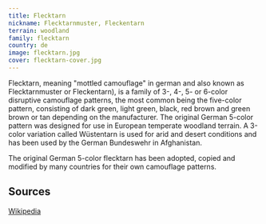 ```yaml
---
title: Flecktarn
nickname: Flecktarnmuster, Fleckentarn
terrain: woodland
family: flecktarn
country: de
image: flecktarn.jpg
cover: flecktarn-cover.jpg
---
```

Flecktarn, meaning "mottled camouflage" in german and also known as Flecktarnmuster or Fleckentarn), is a family of 3-, 4-, 5- or 6-color disruptive camouflage patterns, the most common being the five-color pattern, consisting of dark green, light green, black, red brown and green brown or tan depending on the manufacturer. The original German 5-color pattern was designed for use in European temperate woodland terrain. A 3-color variation called Wüstentarn is used for arid and desert conditions and has been used by the German Bundeswehr in Afghanistan.

The original German 5-color flecktarn has been adopted, copied and modified by many countries for their own camouflage patterns.

Sources
--------
[Wikipedia](https://en.wikipedia.org/wiki/Flecktarn)
